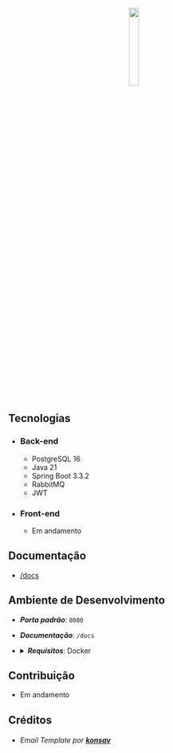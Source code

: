 
<br>

<div align="center">
  <a href="https://notehub.com.br">
    <img width="20%" height="20%" src="https://github.com/lucas-adm/springboot-notehub/blob/main/src/main/resources/public/imgs/logo.png">
  </a>
</div>


## Tecnologias

- ### Back-end

  - PostgreSQL 16
  - Java 21
  - Spring Boot 3.3.2
  - RabbitMQ
  - JWT

- ### Front-end

  - Em andamento

## Documentação

  - <a href="https://https://notehub.com.br/docs">/docs</a>

## Ambiente de Desenvolvimento

 - ***Porta padrão***: `8080`
 - ***Documentação***: `/docs`

- <details>

  <summary><b><i>Requisitos</i></b>: Docker</summary>

  <br>
  
  > Certifique-se de não ter alterado o arquivo .env
    
  Para iniciar a aplicação: dentro do diretório, execute no terminal:
  ```
  docker compose up -d
  ```
    
  Para interromper a aplicação: dentro do diretório, execute no terminal:
  ```
  docker compose stop
  ```
  
  Para iniciar a aplicação: dentro do diretório, execute no terminal:
  ```
  docker compose start
  ```

  Para excluir os contêineres: dentro do diretório, execute no terminal:
  ```
  docker compose down --rmi all --volumes
  ```
  
</details>

## Contribuição

  - Em andamento

## Créditos

  - ###### Email Template por <a href="https://github.com/konsav/email-templates">***konsav***</a>
